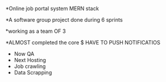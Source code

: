 *Online job portal system MERN stack

*A software group project done during 6 sprints

*working as a team OF 3

*ALMOST completed the core
$ HAVE TO PUSH NOTIFICATIOS

* Now QA
* Next Hosting
* Job crawling
* Data Scrapping
